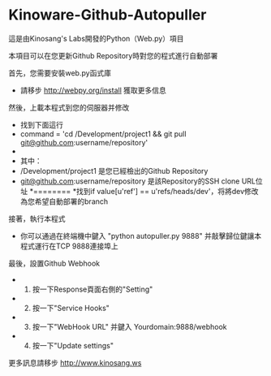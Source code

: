 Kinoware-Github-Autopuller
========

這是由Kinosang's Labs開發的Python（Web.py）項目

本項目可以在您更新Github Repository時對您的程式進行自動部署

首先，您需要安裝web.py函式庫
  * 請移步 http://webpy.org/install 獲取更多信息

然後，上載本程式到您的伺服器并修改
  * 找到下面這行
  * command = 'cd /Development/project1 && git pull git@github.com:username/repository'
  * 
  * 其中：
  *   /Development/project1 是您已經檢出的Github Repository
  *   git@github.com:username/repository 是該Repository的SSH clone URL位址
  *========
  *找到if value[u'ref'] == u'refs/heads/dev'，将將dev修改為您希望自動部署的branch

接著，執行本程式
  * 你可以通過在終端機中鍵入 "python autopuller.py 9888" 并敲擊歸位鍵讓本程式運行在TCP 9888連接埠上

最後，設置Github Webhook
  * 1. 按一下Response頁面右側的"Setting"
  * 2. 按一下"Service Hooks"
  * 3. 按一下"WebHook URL" 并鍵入 Yourdomain:9888/webhook
  * 4. 按一下"Update settings"

更多訊息請移步 http://www.kinosang.ws

